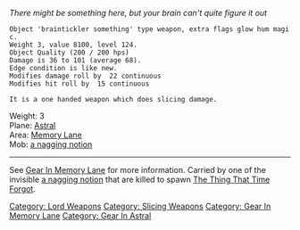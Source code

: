 *There might be something here, but your brain can't quite figure it
out*  

`Object 'braintickler something' type weapon, extra flags glow hum magic.`  
`Weight 3, value 8100, level 124.`  
`Object Quality (200 / 200 hps)`  
`Damage is 36 to 101 (average 68).`  
`Edge condition is like new.`  
`Modifies damage roll by  22 continuous`  
`Modifies hit roll by  15 continuous`  
  
`It is a one handed weapon which does slicing damage.`

Weight: 3  
Plane: [Astral](:Category:Astral "wikilink")  
Area: [Memory Lane](:Category:Memory_Lane "wikilink")  
Mob: [a nagging notion](a_nagging_notion "wikilink")  

------------------------------------------------------------------------

See [Gear In Memory Lane](:Category:Gear_In_Memory_Lane "wikilink") for
more information. Carried by one of the invisible [a nagging
notion](a_nagging_notion "wikilink") that are killed to spawn [The Thing
That Time Forgot](The_Thing_That_Time_Forgot "wikilink").

[Category: Lord Weapons](Category:_Lord_Weapons "wikilink") [Category:
Slicing Weapons](Category:_Slicing_Weapons "wikilink") [Category: Gear
In Memory Lane](Category:_Gear_In_Memory_Lane "wikilink") [Category:
Gear In Astral](Category:_Gear_In_Astral "wikilink")
